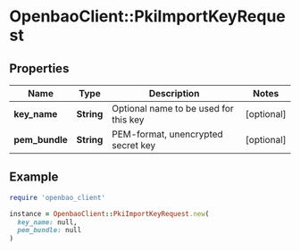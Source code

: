 # OpenbaoClient::PkiImportKeyRequest

## Properties

| Name | Type | Description | Notes |
| ---- | ---- | ----------- | ----- |
| **key_name** | **String** | Optional name to be used for this key | [optional] |
| **pem_bundle** | **String** | PEM-format, unencrypted secret key | [optional] |

## Example

```ruby
require 'openbao_client'

instance = OpenbaoClient::PkiImportKeyRequest.new(
  key_name: null,
  pem_bundle: null
)
```

